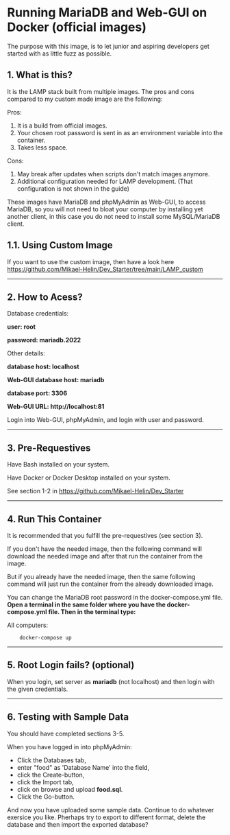 # **Running MariaDB and Web-GUI on Docker (official images)**

The purpose with this image, is to let junior and aspiring developers get started with as little fuzz as possible.

## **1. What is this?**

It is the LAMP stack built from multiple images. The pros and cons compared to my custom made image are the following:

Pros:
1. It is a build from official images.
2. Your chosen root password is sent in as an environment variable into the container.
3. Takes less space.

Cons:
1. May break after updates when scripts don't match images anymore.
2. Additional configuration needed for LAMP development. (That configuration is not shown in the guide)

These images have MariaDB and phpMyAdmin as Web-GUI, to access MariaDB, so you will not need to bloat your computer by installing yet another client, in this case you do not need to install some MySQL/MariaDB client.


## **1.1. Using Custom Image**

If you want to use the custom image, then have a look here https://github.com/Mikael-Helin/Dev_Starter/tree/main/LAMP_custom

___

## **2. How to Acess?**

Database credentials:

**user: root**

**password: mariadb.2022**

Other details:

**database host: localhost**

**Web-GUI database host: mariadb**

**database port: 3306**

**Web-GUI URL: http://localhost:81**

Login into Web-GUI, phpMyAdmin, and login with user and password.
___

## **3. Pre-Requestives**

Have Bash installed on your system.

Have Docker or Docker Desktop installed on your system.

See section 1-2 in https://github.com/Mikael-Helin/Dev_Starter

___

## **4. Run This Container**

It is recommended that you fulfill the pre-requestives (see section 3).

If you don't have the needed image, then the following command will download the needed image and after that run the container from the image.

But if you already have the needed image, then the same following command will just run the container from the already downloaded image.

You can change the MariaDB root password in the docker-compose.yml file. **Open a terminal in the same folder where you have the docker-compose.yml file. Then in the terminal type:**

All computers:

        docker-compose up

___

## **5. Root Login fails? (optional)**

When you login, set server as **mariadb** (not localhost) and then login with the given credentials.

___

## **6. Testing with Sample Data**

You should have completed sections 3-5.

When you have logged in into phpMyAdmin:

* Click the Databases tab,
* enter "food" as 'Database Name' into the field,
* click the Create-button,
* click the Import tab,
* click on browse and upload **food.sql**.
* Click the Go-button.
  
And now you have uploaded some sample data. Continue to do whatever exersice you like. Pherhaps try to export to different format, delete the database and then import the exported database?
